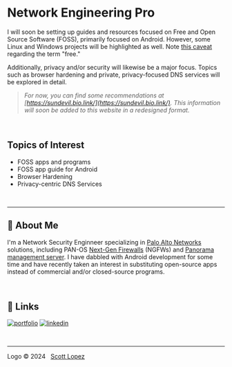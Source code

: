 
# Network Engineering Pro

I will soon be setting up guides and resources focused on Free and Open Source Software (FOSS), primarily focused on Android. However, some Linux and Windows projects will be highlighted as well. Note [this caveat](https://itsfoss.com/what-is-foss/#free-in-free-and-open-source-software-does-not-mean-free-of-cost) regarding the term "free."

Additionally, privacy and/or security will likewise be a major focus. Topics such as browser hardening and private, privacy-focused DNS services will be explored in detail.

>*For now, you can find some recommendations at [https://sundevil.bio.link/](https://sundevil.bio.link/). This information will soon be added to this website in a redesigned format.*

&NonBreakingSpace; <!-- space for clarity -->

## Topics of Interest

* FOSS apps and programs
* FOSS app guide for Android
* Browser Hardening
* Privacy-centric DNS Services

&NonBreakingSpace; <!-- space for clarity -->

---
## 🚀 About Me
I'm a Network Security Enginneer specializing in [Palo Alto Networks](https://www.paloaltonetworks.com) solutions, including PAN-OS [Next-Gen Firewalls](https://docs.paloaltonetworks.com/pan-os) (NGFWs) and [Panorama management server](https://docs.paloaltonetworks.com/panorama). I have dabbled with Android development for some time and have recently taken an interest in substituting open-source apps instead of commercial and/or closed-source programs.

&NonBreakingSpace; <!-- space for clarity -->

## 🔗 Links
[![portfolio](https://img.shields.io/badge/my_portfolio-000?style=for-the-badge&logo=ko-fi&logoColor=white)](https://scottlopez.bio.link/)
[![linkedin](https://img.shields.io/badge/linkedin-0A66C2?style=for-the-badge&logo=linkedin&logoColor=white)](https://www.linkedin.com/in/scottlopez)

&NonBreakingSpace; <!-- space for clarity -->

---
Logo &copy; 2024 &nbsp; [Scott Lopez](mailto:website@neteng.pro)
